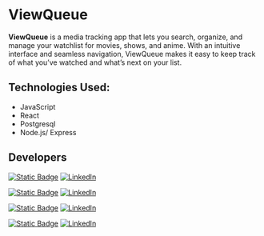 # ViewQueue

**ViewQueue** is a media tracking app that lets you search, organize, and manage your watchlist for movies, shows, and anime. With an intuitive interface and seamless navigation, ViewQueue makes it easy to keep track of what you’ve watched and what’s next on your list.


## Technologies Used:
- JavaScript
- React
- Postgresql
- Node.js/ Express


## Developers
<!-- Rachel Dean -->
[![Static Badge](https://img.shields.io/badge/Rachel%20Dean-none?style=for-the-badge&logo=Github&logoColor=white&logoSize=auto&color=%23333333)](https://github.com/rchldn) [![LinkedIn](https://img.shields.io/badge/LinkedIn-%230077B5.svg?style=for-the-badge&logo=linkedin&logoColor=white)](https://www.linkedin.com/in/rachel-dean-nyc/)
<!-- Jose Sanchez -->
[![Static Badge](https://img.shields.io/badge/Jose%20Sanchez-none?style=for-the-badge&logo=Github&logoColor=white&logoSize=auto&color=%23333333)](https://github.com/codebreaker09) [![LinkedIn](https://img.shields.io/badge/LinkedIn-%230077B5.svg?style=for-the-badge&logo=linkedin&logoColor=white)](https://www.linkedin.com/in/jose-sanchez-a631a1190/)
<!-- Sabrina Ira -->
[![Static Badge](https://img.shields.io/badge/Sabrina%20Ira-none?style=for-the-badge&logo=Github&logoColor=white&logoSize=auto&color=%23333333)](https://github.com/sabrinaira) [![LinkedIn](https://img.shields.io/badge/LinkedIn-%230077B5.svg?style=for-the-badge&logo=linkedin&logoColor=white)](https://www.linkedin.com/in/sabrinaira)
<!-- Nathalie "Salem" Owusu -->
[![Static Badge](https://img.shields.io/badge/Nathalie%20Owusu-none?style=for-the-badge&logo=Github&logoColor=white&logoSize=auto&color=%23333333)](https://github.com/NathalieOwusu) [![LinkedIn](https://img.shields.io/badge/LinkedIn-%230077B5.svg?style=for-the-badge&logo=linkedin&logoColor=white)](https://www.linkedin.com/in/nathalieowusu/)